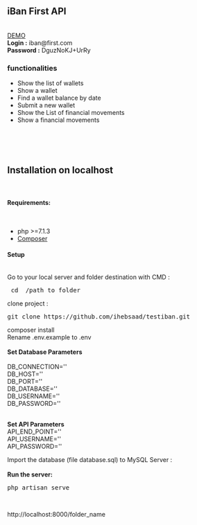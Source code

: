 <h2>iBan First API</h2><br>
<a href="https://test8.enterprise-esolutions.com/iban/"> DEMO </a><br>
<b>Login :</b> iban@first.com<br>
<b>Password :</b> DguzNoKJ+UrRy

<h3>functionalities</h3>
<ul>
<li>Show the list of wallets</li>
<li>Show a wallet</li>
<li>Find a wallet balance by date</li>
<li>Submit a new wallet</li>
<li>Show the List of financial movements</li>
<li>Show a financial movements</li>
</ul>
<br><br><br>
<H2>Installation on localhost</H2><br>
<h4>Requirements:</h4><br>
<ul>
<li>php >=7.1.3</li>
<li><a href="https://getcomposer.org/download/">Composer</a></li>
</ul>
<h4>Setup</h4><br>
Go to your local server and folder destination with CMD :<br>
<pre> cd  /path_to_folder<br></pre>
clone project :<br>
<pre>git clone https://github.com/ihebsaad/testiban.git</pre>

composer install<br>
Rename .env.example to .env<br>
<br>
<b>Set Database Parameters</b><br>
<br>
DB_CONNECTION=''<br>
DB_HOST=''<br>
DB_PORT=''<br>
DB_DATABASE=''<br>
DB_USERNAME=''<br>
DB_PASSWORD=''<br>

<br>
<b>Set API Parameters</b><br>
API_END_POINT=''<br>
API_USERNAME=''<br>
API_PASSWORD=''<br>

Import the database (file database.sql) to MySQL Server :<br>
<br>
<b>Run the server:</b><br>
<pre>php artisan serve</pre><br>

http://localhost:8000/folder_name<br>